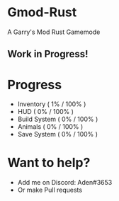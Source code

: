 # Gmod-Rust
A Garry's Mod Rust Gamemode

## Work in Progress!

# Progress
* Inventory ( 1% / 100% )
* HUD ( 0% / 100% )
* Build System ( 0% / 100% )
* Animals ( 0% / 100% )
* Save System ( 0% / 100% )

# Want to help?

* Add me on Discord: Aden#3653 
* Or make Pull requests
